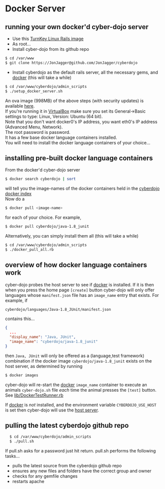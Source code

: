 
Docker Server
=============

running your own docker'd cyber-dojo server
-------------------------------------------
* Use this [TurnKey Linux Rails image](http://www.turnkeylinux.org/rails)
* As root...
* Install cyber-dojo from its github repo
```bash
$ cd /var/www
$ git clone https://JonJagger@github.com/JonJagger/cyberdojo
```
* Install cyberdojo as the default rails server, all the necessary gems, and [docker](https://www.docker.io/) (this will take a while)
```bash
$ cd /var/www/cyberdojo/admin_scripts
$ ./setup_docker_server.sh
```

An ova image (998MB) of the above steps (with security updates) is
available [here](https://drive.google.com/file/d/0B1bunkV30qwAcEJtTmlzUnJOZ1U/edit?usp=sharing).<br/>
If you're running it in [VirtualBox](http://www.virtualbox.org/) make sure
you set its General->Basic settings to type: Linux, Version: Ubuntu (64 bit).<br/>
Note that you don't want docker0's IP address, you want eth0's
IP address (Advanced Menu, Network).<br/>
The root password is password.<br/>
It has a few base docker language containers installed.<br/>
You will need to install the docker language containers of your choice...


installing pre-built docker language containers
-----------------------------------------------
From the docker'd cyber-dojo server
```bash
$ docker search cyberdojo | sort
```
will tell you the image-names of the docker containers held in the
[cyberdojo docker index](https://index.docker.io/u/cyberdojo/)
<br>Now do a
```bash
$ docker pull <image-name>
```
for each <image-name> of your choice. For example,
```bash
$ docker pull cyberdojo/java-1.8_junit
```


Alternatively, you can simply install them all (this will take a while)
```bash
$ cd /var/www/cyberdojo/admin_scripts
$ ./docker_pull_all.rb
```



overview of how docker language containers work
-----------------------------------------------

cyber-dojo probes the host server to see if [docker](https://www.docker.io/)
is installed. If it is then
when you press the home page `[create]` button cyber-dojo will only offer
languages whose `manifest.json` file
has an `image_name` entry that exists. For example, if
```bash
cyberdojo/languages/Java-1.8_JUnit/manifest.json
```
contains this...
```json
{
  ...
  "display_name": "Java, JUnit",
  "image_name": "cyberdojo/java-1.8_junit"
}
```
then `Java, JUnit` will only be offered as a (language,test framework)
combination if the docker image `cyberdojo/java-1.8_junit` exists
on the host server, as determined by running
```bash
$ docker images
```

cyber-dojo will re-start the [docker](https://www.docker.io/) `image_name` container to execute an animals
`cyber-dojo.sh` file *each* time the animal presses the `[test]` button.
See [lib/DockerTestRunner.rb](https://github.com/JonJagger/cyberdojo/blob/master/lib/DockerTestRunner.rb)

If [docker](https://www.docker.io/) is *not* installed,
and the environment variable
`CYBERDOJO_USE_HOST` is set then cyber-dojo will use the
[host server](md/host-server.md).




pulling the latest cyberdojo github repo
----------------------------------------
```bash
  $ cd /var/www/cyberdojo/admin_scripts
  $ ./pull.sh
```
If pull.sh asks for a password just hit return.
pull.sh performs the following tasks...
  * pulls the latest source from the cyberdojo github repo
  * ensures any new files and folders have the correct group and owner
  * checks for any gemfile changes
  * restarts apache
